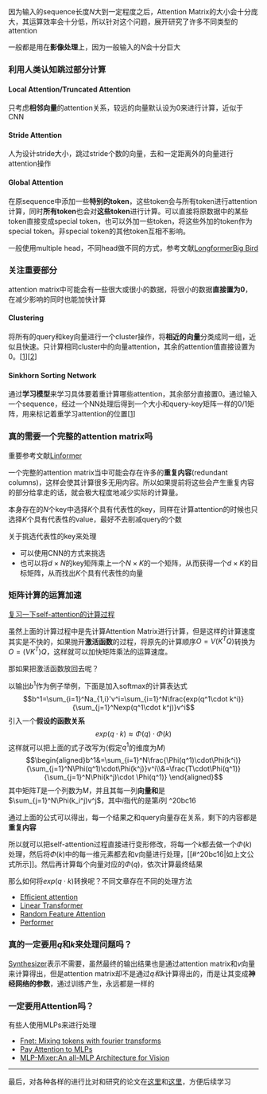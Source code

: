 因为输入的sequence长度$N$大到一定程度之后，Attention Matrix的大小会十分庞大，其运算效率会十分低，所以针对这个问题，展开研究了许多不同类型的attention

一般都是用在**影像处理**上，因为一般输入的$N$会十分巨大

### 利用人类认知跳过部分计算
#### Local Attention/Truncated Attention
只考虑**相邻向量**的attention关系，较远的向量默认设为0来进行计算，近似于CNN
#### Stride Attention
人为设计stride大小，跳过stride个数的向量，去和一定距离外的向量进行attention操作
#### Global Attention
在原sequence中添加一些**特别的token**，这些token会与所有token进行attention计算，同时**所有token**也会对**这些token**进行计算。可以直接将原数据中的某些token直接变成special token，也可以外加一些token，将这些外加的token作为special token。非special token的其他token互相不影响。

一般使用multiple head，不同head做不同的方式，参考文献[Longformer](https://arxiv.org/pdf/2004.05150)[Big Bird](https://arxiv.org/pdf/2007.14062)
### 关注重要部分
attention matrix中可能会有一些很大或很小的数据，将很小的数据**直接置为0**，在减少影响的同时也能加快计算
#### Clustering
将所有的query和key向量进行一个cluster操作，将**相近的向量**分类成同一组，近似且快速。只计算相同cluster中的向量attention，其余的attention值直接设置为0。\[[1](https://arxiv.org/pdf/2003.05997)\]\[[2](https://openreview.net/forum?id=rkgNKkHtvB)\]
#### Sinkhorn Sorting Network
通过**学习模型**来学习具体要着重计算哪些attention，其余部分直接置0。通过输入一个sequence，经过一个NN处理后得到一个大小和query-key矩阵一样的0/1矩阵，用来标记着重学习attention的位置\[[1](https://arxiv.org/pdf/2002.11296)\]
### 真的需要一个完整的attention matrix吗
重要参考文献[Linformer](https://arxiv.org/pdf/2006.04768)

一个完整的attention matrix当中可能会存在许多的**重复内容**(redundant columns)，这样会使其计算很多无用内容。所以如果提前将这些会产生重复内容的部分给拿走的话，就会极大程度地减少实际的计算量。

本身存在的$N$个key中选择$K$个具有代表性的key，同样在计算attention的时候也只选择$K$个具有代表性的value，最好不去削减query的个数

关于挑选代表性的key来处理
* 可以使用CNN的方式来挑选
* 也可以将$d\times N$的key矩阵乘上一个$N\times K$的一个矩阵，从而获得一个$d\times K$的目标矩阵，从而找出$K$个具有代表性的向量
### 矩阵计算的运算加速
[复习一下self-attention的计算过程](../Transformer/自注意力机制.md#^0d13be)

虽然上面的计算过程中是先计算Attention Matrix进行计算，但是这样的计算速度其实是不快的，如果抛开**激活函数**的过程，将原先的计算顺序$O=V(K^TQ)$转换为$O=(VK^T)Q$，这样就可以加快矩阵乘法的运算速度。

那如果把激活函数放回去呢？

以输出$b^1$作为例子举例，下面是加入softmax的计算表达式$$b^1=\sum_{i=1}^Na_{1,i}'v^i=\sum_{i=1}^N\frac{exp(q^1\cdot k^i)}{\sum_{j=1}^Nexp(q^1\cdot k^j)}v^i$$引入一个**假设的函数关系**$$exp(q\cdot k)\approx \Phi(q)\cdot\Phi(k)$$
这样就可以把上面的式子改写为(假定$q^1$的维度为$M$)$$\begin{aligned}b^1&=\sum_{i=1}^N\frac{\Phi(q^1)\cdot\Phi(k^i)}{\sum_{j=1}^N\Phi(q^1)\cdot\Phi(k^j)}v^i\\&=\frac{T\cdot\Phi(q^1)}{\sum_{j=1}^N\Phi(k^j)\cdot \Phi(q^1)} \end{aligned}$$其中矩阵$T$是一个列数为$M$，并且其每一列**向量和**是$\sum_{j=1}^N\Phi(k_i^j)v^j$，其中$i$指代的是第$i$列 ^20bc16

通过上面的公式可以得出，每一个结果之和query向量存在关系，剩下的内容都是**重复内容**

所以就可以把self-attention过程直接进行变形修改，将每一个$k$都去做一个$\Phi(k)$处理，然后将$\Phi(k)$中的每一维元素都去和$v$向量进行处理，[[#^20bc16|如上文公式所示]]。然后再计算每个向量对应的$\Phi(q)$，依次计算最终结果

那么如何将$exp(q\cdot k)$转换呢？不同文章存在不同的处理方法
* [Efficient attention](https://arxiv.org/pdf/1812.01243)
* [Linear Transformer](https://linear-transformers.com/)
* [Random Feature Attention](https://arxiv.org/pdf/2103.02143)
* [Performer](https://arxiv.org/pdf/2009.14794)
### 真的一定要用$q$和$k$来处理问题吗？
[Synthesizer](https://arxiv.org/pdf/2005.00743)表示不需要，虽然最终的输出结果也是通过attention matrix和$v$向量来计算得出，但是attention matrix却不是通过$q和k$计算得出的，而是让其变成**神经网络的参数**，通过训练产生，永远都是一样的
### 一定要用Attention吗？
有些人使用MLPs来进行处理
* [Fnet: Mixing tokens with fourier transforms](https://arxiv.org/pdf/2105.03824)
* [Pay Attention to MLPs](https://arxiv.org/pdf/2105.08050)
* [MLP-Mixer:An all-MLP Architecture for Vision](https://arxiv.org/pdf/2105.01601)

---
最后，对各种各样的进行比对和研究的论文在[这里](https://arxiv.org/pdf/2011.04006)和[这里](https://arxiv.org/pdf/2009.06732)，方便后续学习
